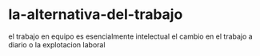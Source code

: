 # la-alternativa-del-trabajo
el trabajo en equipo es esencialmente intelectual
el cambio en el trabajo a diario o la explotacion laboral
